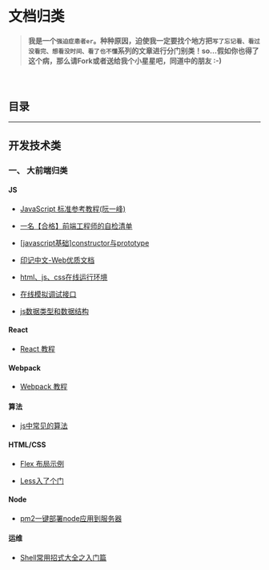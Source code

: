 # 文档归类

> #### 我是一个`强迫症患者er`。种种原因，迫使我一定要找个地方把`写了忘记看、看过没看完、想看没时间、看了也不懂`系列的文章进行分门别类！so...假如你也得了这个病，那么请Fork或者送给我个小星星吧，同道中的朋友 :-)

&nbsp;
## 目录 
---
## 开发技术类

### 一、 大前端归类

#### JS
  - <a href="http://javascript.ruanyifeng.com/" target="_blank">JavaScript 标准参考教程(阮一峰)</a>
  
  - <a href="https://segmentfault.com/a/1190000018992363" target="_blank">一名【合格】前端工程师的自检清单</a>

  - <a href="http://www.cnblogs.com/longbaobao/articles/2000685.html" target="_blank">[javascript基础]constructor与prototype</a>

  - <a href="https://docschina.org/" target="_blank">印记中文-Web优质文档</a>

  - <a href="http://jsbin.com/?html,js,output" target="_blank">html、js、css在线运行环境</a>

  - <a href="http://jsonplaceholder.typicode.com/" target="_blank">在线模拟调试接口</a>

  - [js数据类型和数据结构]()

#### React

- <a href="https://react.docschina.org/" target="_blank">React 教程</a>

#### Webpack

- <a href="https://webpack.docschina.org/concepts/" target="_blank">Webpack 教程</a>

#### 算法
- <a href="https://www.jianshu.com/p/2f38ac50c63a" target="_blank">js中常见的算法</a>

#### HTML/CSS
- <a href="http://static.vgee.cn/static/index.html" target="_blank">Flex 布局示例</a>

- <a href="http://www.cnblogs.com/fsjohnhuang/p/4187675.html" target="_blank">Less入了个门</a>

#### Node

- <a href="https://www.jianshu.com/p/9680c87a3696" target="_blank">pm2一键部署node应用到服务器</a>


#### 运维

- <a href="https://segmentfault.com/a/1190000002924882" target="_blank">Shell常用招式大全之入门篇</a>

